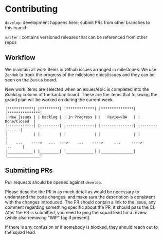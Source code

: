 Contributing
============

`develop`: development happens here; submit PRs from other branches to this branch

`master` : contains versioned releases that can be referenced from other repos

Workflow
--------

We maintain all work items in Github issues arranged in milestones. 
We use `ZenHub` to track the progress of the milestone epics/issues and they can be seen on the `ZenHub` board.

New work items are selected when an issues/epic is completed into the *Backlog* column of the kanban board. 
These are the items that following the grand plan will be worked on during the current week.

```
|************| |*********| |*************| |***************| |***************|
| New Issues | | Backlog | | In Progress | |   Review/QA   | |  Done/Closed  |
|------------| |---------| |-------------| |---------------| |---------------|
|            | |         | |             | |               | |               |
|    ...    ---->   ...  --->    ...    ---->     ...     ---->      ...     |
|____________| |_________| |_____________| |_______________| |_______________|
```

Submitting PRs
--------------

Pull requests should be opened against `develop`.

Please describe the PR in as much detail as would be necessary to understand the code changes, and make sure the description is consistent with the changes introduced.
The PR should contain a link to the issue, any comment regarding something specific about the PR, it should pass the CI.
After the PR is submitted, you need to ping the squad lead for a review (while also removing "WIP" tag if present).

If there is any confusion or if somebody is blocked, they should reach out to the squad lead.

